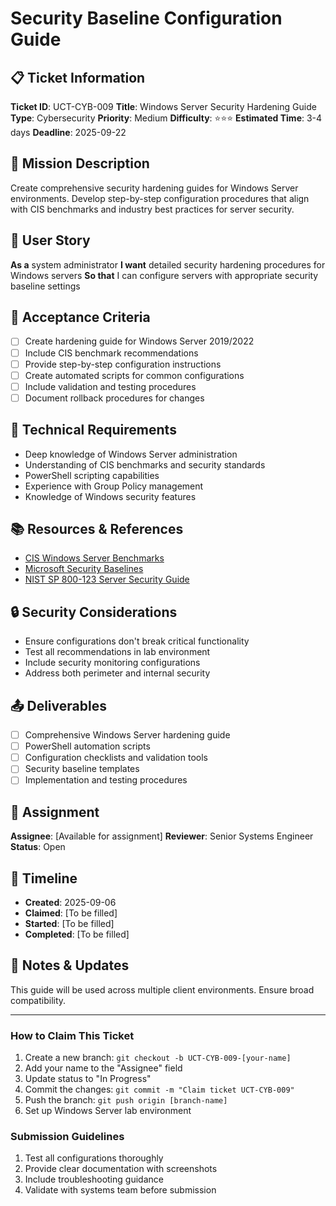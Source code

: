 # Security Baseline Configuration Guide

## 📋 Ticket Information

**Ticket ID**: UCT-CYB-009
**Title**: Windows Server Security Hardening Guide
**Type**: Cybersecurity
**Priority**: Medium
**Difficulty**: ⭐⭐⭐
**Estimated Time**: 3-4 days
**Deadline**: 2025-09-22

## 🎯 Mission Description

Create comprehensive security hardening guides for Windows Server environments. Develop step-by-step configuration procedures that align with CIS benchmarks and industry best practices for server security.

## 👤 User Story

**As a** system administrator
**I want** detailed security hardening procedures for Windows servers
**So that** I can configure servers with appropriate security baseline settings

## 📝 Acceptance Criteria

- [ ] Create hardening guide for Windows Server 2019/2022
- [ ] Include CIS benchmark recommendations
- [ ] Provide step-by-step configuration instructions
- [ ] Create automated scripts for common configurations
- [ ] Include validation and testing procedures
- [ ] Document rollback procedures for changes

## 🔧 Technical Requirements

- Deep knowledge of Windows Server administration
- Understanding of CIS benchmarks and security standards
- PowerShell scripting capabilities
- Experience with Group Policy management
- Knowledge of Windows security features

## 📚 Resources & References

- [CIS Windows Server Benchmarks](https://www.cisecurity.org/cis-benchmarks/)
- [Microsoft Security Baselines](https://docs.microsoft.com/en-us/windows/security/threat-protection/windows-security-baselines)
- [NIST SP 800-123 Server Security Guide](https://csrc.nist.gov/publications/detail/sp/800-123/final)

## 🔒 Security Considerations

- Ensure configurations don't break critical functionality
- Test all recommendations in lab environment
- Include security monitoring configurations
- Address both perimeter and internal security

## 📤 Deliverables

- [ ] Comprehensive Windows Server hardening guide
- [ ] PowerShell automation scripts
- [ ] Configuration checklists and validation tools
- [ ] Security baseline templates
- [ ] Implementation and testing procedures

## 👥 Assignment

**Assignee**: [Available for assignment]
**Reviewer**: Senior Systems Engineer
**Status**: Open

## 📅 Timeline

- **Created**: 2025-09-06
- **Claimed**: [To be filled]
- **Started**: [To be filled]
- **Completed**: [To be filled]

## 💬 Notes & Updates

This guide will be used across multiple client environments. Ensure broad compatibility.

---

### How to Claim This Ticket

1. Create a new branch: `git checkout -b UCT-CYB-009-[your-name]`
2. Add your name to the "Assignee" field
3. Update status to "In Progress"
4. Commit the changes: `git commit -m "Claim ticket UCT-CYB-009"`
5. Push the branch: `git push origin [branch-name]`
6. Set up Windows Server lab environment

### Submission Guidelines

1. Test all configurations thoroughly
2. Provide clear documentation with screenshots
3. Include troubleshooting guidance
4. Validate with systems team before submission
